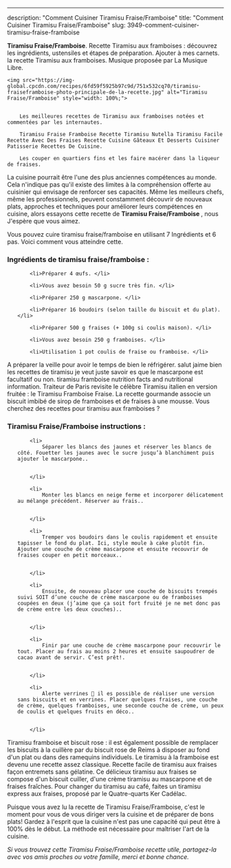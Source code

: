 ---
description: "Comment Cuisiner Tiramisu Fraise/Framboise"
title: "Comment Cuisiner Tiramisu Fraise/Framboise"
slug: 3949-comment-cuisiner-tiramisu-fraise-framboise

<p>
	<strong>Tiramisu Fraise/Framboise</strong>. 
	Recette Tiramisu aux framboises : découvrez les ingrédients, ustensiles et étapes de préparation. Ajouter à mes carnets. la recette Tiramisu aux framboises. Musique proposée par La Musique Libre.
</p>
<p>
	
	<img src="https://img-global.cpcdn.com/recipes/6fd59f5925b97c9d/751x532cq70/tiramisu-fraiseframboise-photo-principale-de-la-recette.jpg" alt="Tiramisu Fraise/Framboise" style="width: 100%;">
	
	
		Les meilleures recettes de Tiramisu aux framboises notées et commentées par les internautes.
	
		Tiramisu Fraise Framboise Recette Tiramisu Nutella Tiramisu Facile Recette Avec Des Fraises Recette Cuisine Gâteaux Et Desserts Cuisiner Patisserie Recettes De Cuisine.
	
		Les couper en quartiers fins et les faire macérer dans la liqueur de fraises.
	
</p>

La cuisine pourrait être l'une des plus anciennes compétences au monde. Cela n'indique pas qu'il existe des limites à la compréhension offerte au cuisinier qui envisage de renforcer ses capacités. Même les meilleurs chefs, même les professionnels, peuvent constamment découvrir de nouveaux plats, approches et techniques pour améliorer leurs compétences en cuisine, alors essayons cette recette de <strong> Tiramisu Fraise/Framboise </strong>, nous J'espère que vous aimez.

<!--inarticleads1-->

Vous pouvez cuire tiramisu fraise/framboise en utilisant 7 Ingrédients et 6 pas. Voici comment vous atteindre cette.

<h3>Ingrédients de tiramisu fraise/framboise :</h3>

<ol>
	
		<li>Préparer 4 œufs. </li>
	
		<li>Vous avez besoin 50 g sucre très fin. </li>
	
		<li>Préparer 250 g mascarpone. </li>
	
		<li>Préparer 16 boudoirs (selon taille du biscuit et du plat). </li>
	
		<li>Préparer 500 g fraises (+ 100g si coulis maison). </li>
	
		<li>Vous avez besoin 250 g framboises. </li>
	
		<li>Utilisation 1 pot coulis de fraise ou framboise. </li>
	
</ol>

A préparer la veille pour avoir le temps de bien le réfrigérer. salut jaime bien les recettes de tiramisu je veut juste savoir es que le mascarpone est facultatif ou non. tiramisu framboise nutrition facts and nutritional information. Traiteur de Paris revisite le célèbre Tiramisu italien en version fruitée : le Tiramisu Framboise Fraise. La recette gourmande associe un biscuit imbibé de sirop de framboises et de fraises à une mousse. Vous cherchez des recettes pour tiramisu aux framboises ? 

<!--inarticleads2-->

<h3>Tiramisu Fraise/Framboise instructions :</h3>

<ol>
	
		<li>
			Séparer les blancs des jaunes et réserver les blancs de côté. Fouetter les jaunes avec le sucre jusqu’à blanchiment puis ajouter le mascarpone..
			
			
		</li>
	
		<li>
			Monter les blancs en neige ferme et incorporer délicatement au mélange précédent. Réserver au frais..
			
			
		</li>
	
		<li>
			Tremper vos boudoirs dans le coulis rapidement et ensuite tapisser le fond du plat. Ici, style moule à cake plutôt fin. Ajouter une couche de crème mascarpone et ensuite recouvrir de fraises couper en petit morceaux..
			
			
		</li>
	
		<li>
			Ensuite, de nouveau placer une couche de biscuits trempés suivi SOIT d’une couche de crème mascarpone ou de framboises coupées en deux (j’aime que ça soit fort fruité je ne met donc pas de crème entre les deux couches)..
			
			
		</li>
	
		<li>
			Finir par une couche de crème mascarpone pour recouvrir le tout. Placer au frais au moins 2 heures et ensuite saupoudrer de cacao avant de servir. C’est prêt!.
			
			
		</li>
	
		<li>
			Alerte verrines 🚨 il es possible de réaliser une version sans biscuits et en verrines. Placer quelques fraises, une couche de crème, quelques framboises, une seconde couche de crème, un peux de coulis et quelques fruits en déco..
			
			
		</li>
	
</ol>

Tiramisu framboise et biscuit rose : il est également possible de remplacer les biscuits à la cuillère par du biscuit rose de Reims à disposer au fond d&#39;un plat ou dans des ramequins individuels. Le tiramisu à la framboise est devenu une recette assez classique. Recette facile de tiramisu aux fraises façon entremets sans gélatine. Ce délicieux tiramisu aux fraises se compose d&#39;un biscuit cuiller, d&#39;une crème tiramisu au mascarpone et de fraises fraîches. Pour changer du tiramisu au café, faites un tiramisu express aux fraises, proposé par le Quatre-quarts Ker Cadélac. 

<!--inarticleads1-->

<p>
Puisque vous avez lu la recette de Tiramisu Fraise/Framboise, c'est le moment pour vous de vous diriger vers la cuisine et de préparer de bons plats! Gardez à l'esprit que la cuisine n'est pas une capacité qui peut être à 100% dès le début. La méthode est nécessaire pour maîtriser l'art de la cuisine.
</p>

<p>
<i>Si vous trouvez cette Tiramisu Fraise/Framboise recette utile, partagez-la avec vos amis proches ou votre famille, merci et bonne chance.</i>
</p>
